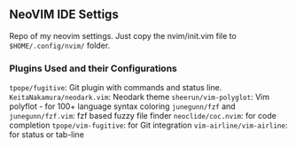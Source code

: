 ## NeoVIM IDE Settigs

Repo of my neovim settings. Just copy the nvim/init.vim file to `$HOME/.config/nvim/` folder.

### Plugins Used and their Configurations

`tpope/fugitive`: Git plugin with commands and status line.
`KeitaNakamura/neodark.vim`: Neodark theme
`sheerun/vim-polyglot`: Vim polyflot - for 100+ language syntax coloring
`junegunn/fzf` and `junegunn/fzf.vim`: fzf based fuzzy file finder
`neoclide/coc.nvim`: for code completion
`tpope/vim-fugitive`: for Git integration
`vim-airline/vim-airline`: for status or tab-line

